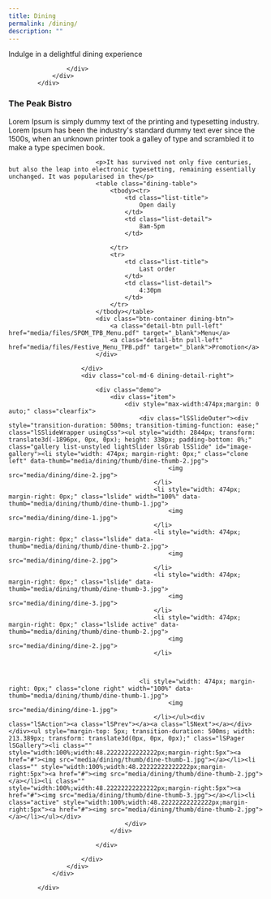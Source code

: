 ```yaml
---
title: Dining
permalink: /dining/
description: ""
---
```

<link rel="stylesheet" href="/files/Assets/css/lightslider.css" />
<script src="/files/Assets/jquery/lightslider.js"></script>
<script>
        $(document).ready(function() {
            $("#content-slider").lightSlider({
                loop: true,
                keyPress: true
            });
            $('#image-gallery').lightSlider({
                gallery: true,
                item: 1,
                thumbItem: 9,
                slideMargin: 0,
                speed: 500,
                auto: true,
                loop: true,
                pause: 5000,
                onSliderLoad: function() {
                    $('#image-gallery').removeClass('cS-hidden');
                }
            });
        });
    </script>
<div class="container">
                <div class="row justify-content-center dining-highlights-main">
                    <div class="col-12 col-md-12 align-center text-center">                        
                        <p class="mbr-section-subtitle align-center mbr-fonts-style pb-2 display-5">
                            Indulge in a delightful dining experience
                        </p>


                    </div>
                </div>
            </div>
<div class="dining-mission-main">
                <div class="dining-container">
                    <div class="row">
                        <div class="col-md-6 dining-detail-left">
                            <h3 class="dining-title">The Peak Bistro</h3>
                            <p>Lorem Ipsum is simply dummy text of the printing and typesetting industry. Lorem Ipsum has been the industry's standard dummy text ever since the 1500s, when an unknown printer took a galley of type and scrambled it to make
                                a type specimen book. </p>

                            <p>It has survived not only five centuries, but also the leap into electronic typesetting, remaining essentially unchanged. It was popularised in the</p>
                            <table class="dining-table">
                                <tbody><tr>
                                    <td class="list-title">
                                        Open daily
                                    </td>
                                    <td class="list-detail">
                                        8am-5pm
                                    </td>

                                </tr>
                                <tr>
                                    <td class="list-title">
                                        Last order
                                    </td>
                                    <td class="list-detail">
                                        4:30pm
                                    </td>
                                </tr>
                            </tbody></table>
                            <div class="btn-container dining-btn">
                                <a class="detail-btn pull-left" href="media/files/SPOM_TPB_Menu.pdf" target="_blank">Menu</a>
                                <a class="detail-btn pull-left" href="media/files/Festive_Menu_TPB.pdf" target="_blank">Promotion</a>
                            </div>

                        </div>
                        <div class="col-md-6 dining-detail-right">

                            <div class="demo">
                                <div class="item">
                                    <div style="max-width:474px;margin: 0 auto;" class="clearfix">
                                        <div class="lSSlideOuter"><div style="transition-duration: 500ms; transition-timing-function: ease;" class="lSSlideWrapper usingCss"><ul style="width: 2844px; transform: translate3d(-1896px, 0px, 0px); height: 338px; padding-bottom: 0%;" class="gallery list-unstyled lightSlider lsGrab lSSlide" id="image-gallery"><li style="width: 474px; margin-right: 0px;" class="clone left" data-thumb="media/dining/thumb/dine-thumb-2.jpg">
                                                <img src="media/dining/dine-2.jpg">
                                            </li>
                                            <li style="width: 474px; margin-right: 0px;" class="lslide" width="100%" data-thumb="media/dining/thumb/dine-thumb-1.jpg">
                                                <img src="media/dining/dine-1.jpg">
                                            </li>
                                            <li style="width: 474px; margin-right: 0px;" class="lslide" data-thumb="media/dining/thumb/dine-thumb-2.jpg">
                                                <img src="media/dining/dine-2.jpg">
                                            </li>
                                            <li style="width: 474px; margin-right: 0px;" class="lslide" data-thumb="media/dining/thumb/dine-thumb-3.jpg">
                                                <img src="media/dining/dine-3.jpg">
                                            </li>
                                            <li style="width: 474px; margin-right: 0px;" class="lslide active" data-thumb="media/dining/thumb/dine-thumb-2.jpg">
                                                <img src="media/dining/dine-2.jpg">
                                            </li>



                                        <li style="width: 474px; margin-right: 0px;" class="clone right" width="100%" data-thumb="media/dining/thumb/dine-thumb-1.jpg">
                                                <img src="media/dining/dine-1.jpg">
                                            </li></ul><div class="lSAction"><a class="lSPrev"></a><a class="lSNext"></a></div></div><ul style="margin-top: 5px; transition-duration: 500ms; width: 213.389px; transform: translate3d(0px, 0px, 0px);" class="lSPager lSGallery"><li class="" style="width:100%;width:48.22222222222222px;margin-right:5px"><a href="#"><img src="media/dining/thumb/dine-thumb-1.jpg"></a></li><li class="" style="width:100%;width:48.22222222222222px;margin-right:5px"><a href="#"><img src="media/dining/thumb/dine-thumb-2.jpg"></a></li><li class="" style="width:100%;width:48.22222222222222px;margin-right:5px"><a href="#"><img src="media/dining/thumb/dine-thumb-3.jpg"></a></li><li class="active" style="width:100%;width:48.22222222222222px;margin-right:5px"><a href="#"><img src="media/dining/thumb/dine-thumb-2.jpg"></a></li></ul></div>
                                    </div>
                                </div>

                            </div>

                        </div>
                    </div>
                </div>

            </div>
